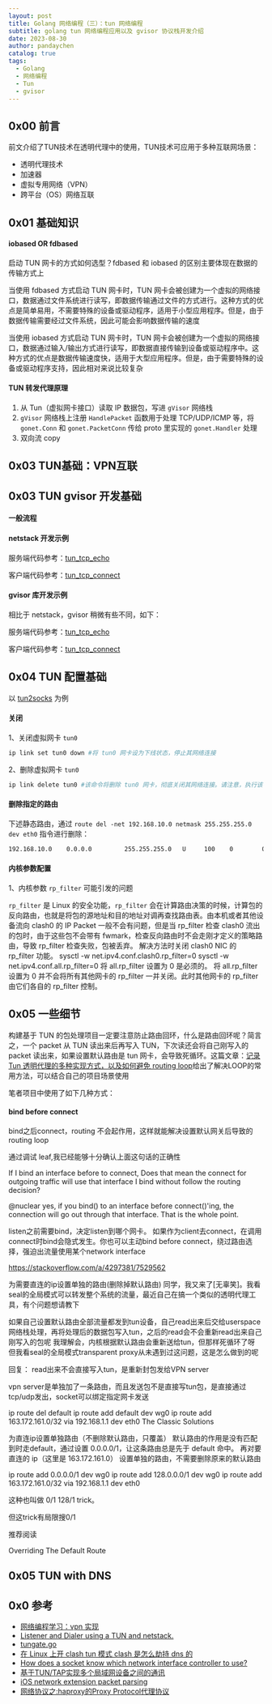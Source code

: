 ```yaml
---
layout: post
title: Golang 网络编程（三）：tun 网络编程
subtitle: golang tun 网络编程应用以及 gvisor 协议栈开发介绍
date: 2023-08-30
author: pandaychen
catalog: true
tags:
  - Golang
  - 网络编程
  - Tun
  - gvisor
---
```



##  0x00    前言
前文介绍了TUN技术在透明代理中的使用，TUN技术可应用于多种互联网场景：

- 透明代理技术
- 加速器
- 虚拟专用网络（VPN）
- 跨平台（OS）网络互联

##  0x01  基础知识

####  iobased OR fdbased

启动 TUN 网卡的方式如何选型？fdbased 和 iobased 的区别主要体现在数据的传输方式上

当使用 fdbased 方式启动 TUN 网卡时，TUN 网卡会被创建为一个虚拟的网络接口，数据通过文件系统进行读写，即数据传输通过文件的方式进行。这种方式的优点是简单易用，不需要特殊的设备或驱动程序，适用于小型应用程序。但是，由于数据传输需要经过文件系统，因此可能会影响数据传输的速度

当使用 iobased 方式启动 TUN 网卡时，TUN 网卡会被创建为一个虚拟的网络接口，数据通过输入/输出方式进行读写，即数据直接传输到设备或驱动程序中。这种方式的优点是数据传输速度快，适用于大型应用程序。但是，由于需要特殊的设备或驱动程序支持，因此相对来说比较复杂


#### TUN 转发代理原理

1.  从 Tun（虚拟网卡接口）读取 IP 数据包，写进 `gVisor` 网络栈
2.  `gVisor` 网络栈上注册 `HandlePacket` 函数用于处理 TCP/UDP/ICMP 等，将 `gonet.Conn` 和 `gonet.PacketConn` 传给 proto 里实现的 `gonet.Handler` 处理
3.  双向流 copy


##  0x03  TUN基础：VPN互联

## 0x03 TUN gvisor 开发基础

####  一般流程

####  netstack 开发示例

服务端代码参考：[tun_tcp_echo](https://github.com/google/netstack/blob/master/tcpip/sample/tun_tcp_connect/main.go)

客户端代码参考：[tun_tcp_connect](https://github.com/google/netstack/blob/master/tcpip/sample/tun_tcp_connect/main.go)


####  gvisor 库开发示例
相比于 netstack，gvisor 稍微有些不同，如下：

服务端代码参考：[tun_tcp_echo](https://github.com/google/gvisor/blob/master/pkg/tcpip/sample/tun_tcp_echo/main.go)

客户端代码参考：[tun_tcp_connect](https://github.com/google/gvisor/blob/master/pkg/tcpip/sample/tun_tcp_connect/main.go)

##  0x04 TUN 配置基础
以 [tun2socks](https://github.com/xjasonlyu/tun2socks/wiki/Examples#linux) 为例


####  关闭

1、关闭虚拟网卡 `tun0`

```BASH
ip link set tun0 down #将 tun0 网卡设为下线状态，停止其网络连接
```

2、删除虚拟网卡 `tun0`

```BASH
ip link delete tun0 #该命令将删除 tun0 网卡，彻底关闭其网络连接。请注意，执行该命令后，tun0 网卡的配置信息将被永久删除，无法恢复
```

####  删除指定的路由

下述静态路由，通过 `route del -net 192.168.10.0 netmask 255.255.255.0 dev eth0` 指令进行删除：

```BASH
192.168.10.0    0.0.0.0         255.255.255.0   U     100    0        0 eth0
```


####  内核参数配置

1、内核参数 `rp_filter` 可能引发的问题

`rp_filter` 是 Linux 的安全功能，`rp_filter` 会在计算路由决策的时候，计算包的反向路由，也就是将包的源地址和目的地址对调再查找路由表。由本机或者其他设备流向 clash0 的 IP Packet 一般不会有问题，但是当 rp_filter 检查 clash0 流出的包时，由于这些包不会带有 fwmark，检查反向路由时不会走刚才定义的策略路由，导致 rp_filter 检查失败，包被丢弃。
解决方法时关闭 clash0 NIC 的 rp_filter 功能。
sysctl -w net.ipv4.conf.clash0.rp_filter=0
sysctl -w net.ipv4.conf.all.rp_filter=0
将 all.rp_filter 设置为 0 是必须的。
将 all.rp_filter 设置为 0 并不会将所有其他网卡的 rp_filter 一并关闭。此时其他网卡的 rp_filter 由它们各自的 rp_filter 控制。


##  0x05  一些细节
构建基于 TUN 的包处理项目一定要注意防止路由回环，什么是路由回环呢？简言之，一个 packet 从 TUN 读出来后再写入 TUN，下次读还会将自己刚写入的 packet 读出来，如果设置默认路由是 tun 网卡，会导致死循环。这篇文章：[记录 Tun 透明代理的多种实现方式，以及如何避免 routing loop](https://chaochaogege.com/2021/08/01/57/)给出了解决LOOP的常用方法，可以结合自己的项目场景使用

笔者项目中使用了如下几种方式：

#### bind before connect
bind之后connect，routing 不会起作用，这样就能解决设置默认网关后导致的 routing loop

通过调试 leaf,我已经能够十分确认上面这句话的正确性

If I bind an interface before to connect, Does that mean the connect for outgoing traffic will use that interface I bind without follow the routing decision?

@nuclear yes, if you bind() to an interface before connect()'ing, the connection will go out through that interface. That is the whole point.

listen之前需要bind，决定listen到哪个网卡。
如果作为client去connect，在调用connect时bind会隐式发生。你也可以主动bind before connect，绕过路由选择，强迫出流量使用某个network interface

https://stackoverflow.com/a/4297381/7529562


为需要直连的ip设置单独的路由(删除掉默认路由)
同学，我又来了[无辜笑]。我看seal的全局模式可以转发整个系统的流量，最近自己在搞一个类似的透明代理工具，有个问题想请教下

如果自己设置默认路由全部流量都发到tun设备，自己read出来后交给userspace网络栈处理，再将处理后的数据包写入tun，之后的read会不会重新read出来自己刚写入的包呢
⁣
⁣我理解会，内核根据默认路由会重新送给tun，但那样死循环了呀
⁣
⁣但我看seal的全局模式transparent proxy从未遇到过这问题，这是怎么做到的呢

回复： read出来不会直接写入tun，是重新封包发给VPN server

vpn server是单独加了一条路由，而且发送包不是直接写tun包，是直接通过tcp/udp发出，socket可以绑定指定网卡发送

ip route del default
ip route add default dev wg0
ip route add 163.172.161.0/32 via 192.168.1.1 dev eth0
The Classic Solutions

为直连ip设置单独路由（不删除默认路由，只覆盖）
默认路由的作用是没有匹配到时走default，通过设置 0.0.0.0/1，让这条路由总是先于 default 命中。
再对要直连的 ip（这里是 163.172.161.0） 设置单独的路由，不需要删除原来的默认路由

ip route add 0.0.0.0/1 dev wg0
ip route add 128.0.0.0/1 dev wg0
ip route add 163.172.161.0/32 via 192.168.1.1 dev eth0

这种也叫做 0/1 128/1 trick。

但这trick有局限搜0/1

推荐阅读

Overriding The Default Route

##  0x05  TUN with DNS

[](https://dreamacro.github.io/clash/)

##  0x0 参考
-   [网络编程学习：vpn 实现](https://www.jianshu.com/p/e74374a9c473)
-   [Listener and Dialer using a TUN and netstack.](https://github.com/costinm/tungate)
-   [tungate.go](https://github.com/costinm/tungate/blob/main/gvisor/cmd/tungate.go)
-   [在 Linux 上开 clash tun 模式 clash 是怎么劫持 dns 的](https://www.v2ex.com/t/880652)
- [How does a socket know which network interface controller to use?](https://stackoverflow.com/questions/4297356/how-does-a-socket-know-which-network-interface-controller-to-use/4297381#4297381)
- [基于TUN/TAP实现多个局域网设备之间的通讯](https://blog.csdn.net/qq_63445283/article/details/123779498)
- [iOS network extension packet parsing](https://stackoverflow.com/questions/69260852/ios-network-extension-packet-parsing/69487795#69487795)
-   [网络协议之:haproxy的Proxy Protocol代理协议](https://developer.aliyun.com/article/938138)
